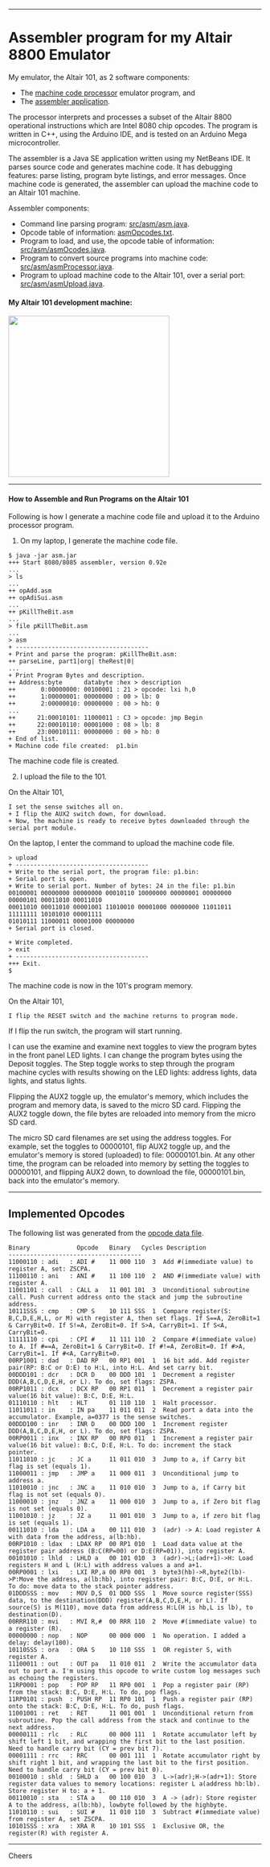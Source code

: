 --------------------------------------------------------------------------------
# Assembler program for my Altair 8800 Emulator

My emulator, the Altair 101, as 2 software components:
+ The [machine code processor](../Processor/Processor.ino) emulator program, and
+ The [assembler application](src/asm/).

The processor interprets and processes a subset of the Altair 8800 operational instructions which are Intel 8080 chip opcodes.
The program is written in C++, using the Arduino IDE, and is tested on an Arduino Mega microcontroller.

The assembler is a Java SE application written using my NetBeans IDE.
It parses source code and generates machine code.
It has debugging features: parse listing, program byte listings, and error messages.
Once machine code is generated, the assembler can upload the machine code to an Altair 101 machine.

Assembler components:
+ Command line parsing program: [src/asm/asm.java](src/asm/asm.java).
+ Opcode table of information: [asmOpcodes.txt](asmOpcodes.txt).
+ Program to load, and use, the opcode table of information: [src/asm/asmOcodes.java](src/asm/asmOpcodes.java).
+ Program to convert source programs into machine code: [src/asm/asmProcessor.java](src/asm/asmProcessor.java).
+ Program to upload machine code to the Altair 101, over a serial port: [src/asm/asmUpload.java](src/asm/asmUpload.java).

#### My Altair 101 development machine:

<img width="320px"  src="../AltairSteampunk.jpg"/>

--------------------------------------------------------------------------------
#### How to Assemble and Run Programs on the Altair 101

Following is how I generate a machine code file and upload it to the Arduino processor program.

1. On my laptop, I generate the machine code file.
````
$ java -jar asm.jar 
+++ Start 8080/8085 assembler, version 0.92e
...
> ls
...
++ opAdd.asm
++ opAdiSui.asm
...
++ pKillTheBit.asm
...
> file pKillTheBit.asm
...
> asm
+ -------------------------------------
+ Print and parse the program: pKillTheBit.asm:
++ parseLine, part1|org| theRest|0|
...
+ Print Program Bytes and description.
++ Address:byte      databyte :hex > description
++       0:00000000: 00100001 : 21 > opcode: lxi h,0
++       1:00000001: 00000000 : 00 > lb: 0
++       2:00000010: 00000000 : 00 > hb: 0
...
++      21:00010101: 11000011 : C3 > opcode: jmp Begin
++      22:00010110: 00001000 : 08 > lb: 8
++      23:00010111: 00000000 : 00 > hb: 0
+ End of list.
+ Machine code file created:  p1.bin
````
The machine code file is created.

2. I upload the file to the 101.

On the Altair 101,
````
I set the sense switches all on.
+ I flip the AUX2 switch down, for download.
+ Now, the machine is ready to receive bytes downloaded through the serial port module.
````

On the laptop, I enter the command to upload the machine code file.
````
> upload
+ -------------------------------------
+ Write to the serial port, the program file: p1.bin:
+ Serial port is open.
+ Write to serial port. Number of bytes: 24 in the file: p1.bin
00100001 00000000 00000000 00010110 10000000 00000001 00000000 00000101 00011010 00011010 
00011010 00011010 00001001 11010010 00001000 00000000 11011011 11111111 10101010 00001111 
01010111 11000011 00001000 00000000 
+ Serial port is closed.

+ Write completed.
> exit
+ -------------------------------------
+++ Exit.
$
````
The machine code is now in the 101's program memory.

On the Altair 101,
````
I flip the RESET switch and the machine returns to program mode.
````
If I flip the run switch, the program will start running.

I can use the examine and examine next toggles to view the program bytes in the front panel LED lights.
I can change the program bytes using the Deposit toggles.
The Step toggle works to step through the program machine cycles
with results showing on the LED lights: address lights, data lights, and status lights.

Flipping the AUX2 toggle up, the emulator's memory,
which includes the program and memory data, is saved to the micro SD card.
Flipping the AUX2 toggle down, the file bytes are reloaded into memory from the micro SD card.

The micro SD card filenames are set using the address toggles.
For example, set the toggles to 00000101, flip AUX2 toggle up,
and the emulator's memory is stored (uploaded) to file: 00000101.bin.
At any other time, the program can be reloaded into memory by
setting the toggles to 00000101, and flipping AUX2 down,
to download the file, 00000101.bin, back into the emulator's memory.

--------------------------------------------------------------------------------
## Implemented Opcodes

The following list was generated from the [opcode data file](asmOpcodes.txt).
````
Binary             Opcode   Binary   Cycles Description
-------------------------------------
11000110 : adi   : ADI #    11 000 110  3  Add #(immediate value) to register A, set: ZSCPA.
11100110 : ani   : ANI #    11 100 110  2  AND #(immediate value) with register A.
11001101 : call  : CALL a   11 001 101  3  Unconditional subroutine call. Push current address onto the stack and jump the subroutine address.
10111SSS : cmp   : CMP S    10 111 SSS  1  Compare register(S: B,C,D,E,H,L, or M) with register A, then set flags. If S==A, ZeroBit=1 & CarryBit=0. If S!=A, ZeroBit=0. If S>A, CarryBit=1. If S<A, CarryBit=0.
11111110 : cpi   : CPI #    11 111 110  2  Compare #(immediate value) to A. If #==A, ZeroBit=1 & CarryBit=0. If #!=A, ZeroBit=0. If #>A, CarryBit=1. If #<A, CarryBit=0.
00RP1001 : dad   : DAD RP   00 RP1 001  1  16 bit add. Add register pair(RP: B:C or D:E) to H:L, into H:L. And set carry bit.
00DDD101 : dcr   : DCR D    00 DDD 101  1  Decrement a register DDD(A,B,C,D,E,H, or L). To do, set flags: ZSPA.
00RP1011 : dcx   : DCX RP   00 RP1 011  1  Decrement a register pair value(16 bit value): B:C, D:E, H:L.
01110110 : hlt   : HLT      01 110 110  1  Halt processor.
11011011 : in    : IN pa    11 011 011  2  Read port a data into the accumulator. Example, a=0377 is the sense switches.
00DDD100 : inr   : INR D    00 DDD 100  1  Increment register DDD(A,B,C,D,E,H, or L). To do, set flags: ZSPA.
00RP0011 : inx   : INX RP   00 RP0 011  1  Increment a register pair value(16 bit value): B:C, D:E, H:L. To do: increment the stack pointer.
11011010 : jc    : JC a     11 011 010  3  Jump to a, if Carry bit flag is set (equals 1).
11000011 : jmp   : JMP a    11 000 011  3  Unconditional jump to address a.
11010010 : jnc   : JNC a    11 010 010  3  Jump to a, if Carry bit flag is not set (equals 0).
11000010 : jnz   : JNZ a    11 000 010  3  Jump to a, if Zero bit flag is not set (equals 0).
11001010 : jz    : JZ a     11 001 010  3  Jump to a, if zero bit flag is set (equals 1).
00111010 : lda   : LDA a    00 111 010  3  (adr) -> A: Load register A with data from the address, a(lb:hb).
00RP1010 : ldax  : LDAX RP  00 RP1 010  1  Load data value at the register pair address (B:C(RP=00) or D:E(RP=01)), into register A.
00101010 : lhld  : LHLD a   00 101 010  3  (adr)->L;(adr+1)->H: Load registers H and L (H:L) with address values a and a+1.
00RP0001 : lxi   : LXI RP,a 00 RP0 001  3  byte3(hb)->R,byte2(lb)->P:Move the address, a(lb:hb), into register pair: B:C, D:E, or H:L. To do: move data to the stack pointer address.
01DDDSSS : mov   : MOV D,S  01 DDD SSS  1  Move source register(SSS) data, to the destination(DDD) register(A,B,C,D,E,H, or L). If source(S) is M(110), move data from address H:L(H is hb,L is lb), to destination(D).
00RRR110 : mvi   : MVI R,#  00 RRR 110  2  Move #(immediate value) to a register (R).
00000000 : nop   : NOP      00 000 000  1  No operation. I added a delay: delay(100).
10110SSS : ora   : ORA S    10 110 SSS  1  OR register S, with register A.
11100011 : out   : OUT pa   11 010 011  2  Write the accumulator data out to port a. I'm using this opcode to write custom log messages such as echoing the registers.
11RP0001 : pop   : POP RP   11 RP0 001  1  Pop a register pair (RP) from the stack: B:C, D:E, H:L. To do, pop flags.
11RP0101 : push  : PUSH RP  11 RP0 101  1  Push a register pair (RP) onto the stack: B:C, D:E, H:L. To do, push flags.
11001001 : ret   : RET      11 001 001  1  Unconditional return from subroutine. Pop the call address from the stack and continue to the next address.
00000111 : rlc   : RLC      00 000 111  1  Rotate accumulator left by shift left 1 bit, and wrapping the first bit to the last position. Need to handle carry bit (CY = prev bit 7).
00001111 : rrc   : RRC      00 001 111  1  Rotate accumulator right by shift right 1 bit, and wrapping the last bit to the first position. Need to handle carry bit (CY = prev bit 0).
00100010 : shld  : SHLD a   00 100 010  3  L->(adr);H->(adr+1): Store register data values to memory locations: register L a(address hb:lb). Store register H to: a + 1.
00110010 : sta   : STA a    00 110 010  3  A -> (adr): Store register A to the address, a(lb:hb), lowbyte followed by the highbyte.
11010110 : sui   : SUI #    11 010 110  3  Subtract #(immediate value) from register A, set ZSCPA.
10101SSS : xra   : XRA R    10 101 SSS  1  Exclusive OR, the register(R) with register A.
````
--------------------------------------------------------------------------------
Cheers